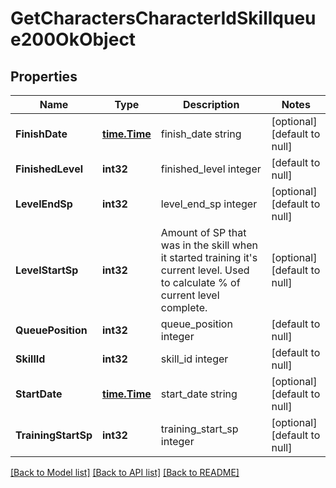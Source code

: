 # GetCharactersCharacterIdSkillqueue200OkObject

## Properties
Name | Type | Description | Notes
------------ | ------------- | ------------- | -------------
**FinishDate** | [**time.Time**](time.Time.md) | finish_date string | [optional] [default to null]
**FinishedLevel** | **int32** | finished_level integer | [default to null]
**LevelEndSp** | **int32** | level_end_sp integer | [optional] [default to null]
**LevelStartSp** | **int32** | Amount of SP that was in the skill when it started training it&#39;s current level. Used to calculate % of current level complete. | [optional] [default to null]
**QueuePosition** | **int32** | queue_position integer | [default to null]
**SkillId** | **int32** | skill_id integer | [default to null]
**StartDate** | [**time.Time**](time.Time.md) | start_date string | [optional] [default to null]
**TrainingStartSp** | **int32** | training_start_sp integer | [optional] [default to null]

[[Back to Model list]](../README.md#documentation-for-models) [[Back to API list]](../README.md#documentation-for-api-endpoints) [[Back to README]](../README.md)


